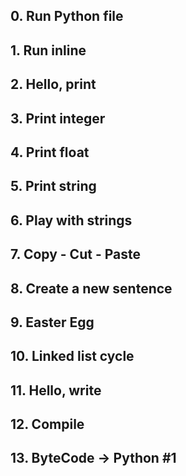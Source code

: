  ## 0. Run Python file
 ## 1. Run inline
 ## 2. Hello, print
 ## 3. Print integer
 ## 4. Print float
 ## 5. Print string
 ## 6. Play with strings
 ## 7. Copy - Cut - Paste
 ## 8. Create a new sentence
 ## 9. Easter Egg
 ## 10. Linked list cycle
 ## 11. Hello, write
 ## 12. Compile
 ## 13. ByteCode -> Python #1

